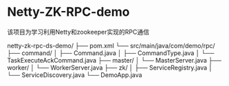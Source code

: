# Netty-ZK-RPC-demo
该项目为学习利用Netty和zookeeper实现的RPC通信


netty-zk-rpc-ds-demo/
├── pom.xml
└── src/main/java/com/demo/rpc/
    ├── command/
    │   ├── Command.java
    │   ├── CommandType.java
    │   └── TaskExecuteAckCommand.java
    ├── master/
    │   └── MasterServer.java
    ├── worker/
    │   └── WorkerServer.java
    ├── zk/
    │   ├── ServiceRegistry.java
    │   └── ServiceDiscovery.java
    └── DemoApp.java
